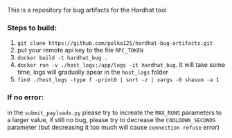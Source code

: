 This is a repository for bug artifacts for the Hardhat tool 


### Steps to build: 

1. `git clone https://github.com/polka125/hardhat-bug-artifacts.git`
2. put your remote api key to the file `RPC_TOKEN`
3. `docker build -t hardhat_bug .`
4. `docker run -v ./host_logs:/app/logs -it hardhat_bug`. It will take some time, logs will gradually apear in the `host_logs` folder
5. `find ./host_logs -type f -print0 | sort -z | xargs -0 shasum -a 1`


### If no error: 

in the `submit_payloads.py` please try to increate the `MAX_RUNS` parameters to a larger value, if still no bug, please try to decrease the `COOLDOWN_SECONDS` parameter (but decreasing it too much will cause `connection refuse` error)

